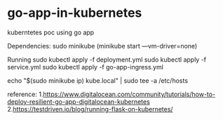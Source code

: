 # go-app-in-kubernetes
kuberntetes poc using go app

Dependencies:
sudo minikube (minikube start —vm-driver=none)


Running
sudo kubectl apply -f deployment.yml 
sudo kubectl apply -f service.yml
sudo kubectl apply -f go-app-ingress.yml

echo "$(sudo minikube ip) kube.local" | sudo tee -a /etc/hosts


reference:
    1.https://www.digitalocean.com/community/tutorials/how-to-deploy-resilient-go-app-digitalocean-kubernetes
    2.https://testdriven.io/blog/running-flask-on-kubernetes/